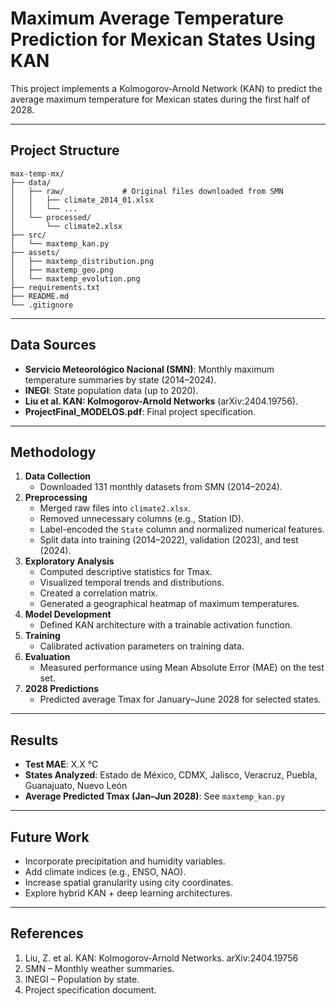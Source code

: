 # Maximum Average Temperature Prediction for Mexican States Using KAN

This project implements a Kolmogorov-Arnold Network (KAN) to predict the average maximum temperature for Mexican states during the first half of 2028.

---

## Project Structure

```text
max-temp-mx/
├── data/
│   ├── raw/             # Original files downloaded from SMN
│   │   ├── climate_2014_01.xlsx
│   │   └── ...
│   └── processed/       
│       └── climate2.xlsx
├── src/          
│   └── maxtemp_kan.py
├── assets/              
│   ├── maxtemp_distribution.png
│   ├── maxtemp_geo.png
│   └── maxtemp_evolution.png
├── requirements.txt
├── README.md
└── .gitignore
```

---

## Data Sources

- **Servicio Meteorológico Nacional (SMN)**: Monthly maximum temperature summaries by state (2014–2024).
- **INEGI**: State population data (up to 2020).
- **Liu et al. KAN: Kolmogorov-Arnold Networks** (arXiv:2404.19756).
- **ProjectFinal_MODELOS.pdf**: Final project specification.

---

## Methodology

1. **Data Collection**  
   - Downloaded 131 monthly datasets from SMN (2014–2024).
2. **Preprocessing**  
   - Merged raw files into `climate2.xlsx`.  
   - Removed unnecessary columns (e.g., Station ID).  
   - Label-encoded the `State` column and normalized numerical features.  
   - Split data into training (2014–2022), validation (2023), and test (2024).
3. **Exploratory Analysis**  
   - Computed descriptive statistics for Tmax.  
   - Visualized temporal trends and distributions.  
   - Created a correlation matrix.  
   - Generated a geographical heatmap of maximum temperatures.
4. **Model Development**  
   - Defined KAN architecture with a trainable activation function.
5. **Training**  
   - Calibrated activation parameters on training data.
6. **Evaluation**  
   - Measured performance using Mean Absolute Error (MAE) on the test set.
7. **2028 Predictions**  
   - Predicted average Tmax for January–June 2028 for selected states.

---

## Results

- **Test MAE**: X.X °C  
- **States Analyzed**: Estado de México, CDMX, Jalisco, Veracruz, Puebla, Guanajuato, Nuevo León  
- **Average Predicted Tmax (Jan–Jun 2028)**: See `maxtemp_kan.py`

---

## Future Work

- Incorporate precipitation and humidity variables.  
- Add climate indices (e.g., ENSO, NAO).  
- Increase spatial granularity using city coordinates.  
- Explore hybrid KAN + deep learning architectures.

---

## References

1. Liu, Z. et al. KAN: Kolmogorov-Arnold Networks. arXiv:2404.19756  
2. SMN – Monthly weather summaries.  
3. INEGI – Population by state.  
4. Project specification document.

